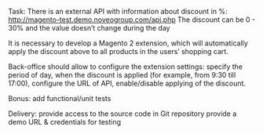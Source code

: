 Task:
There is an external API with information about discount in %: http://magento-test.demo.noveogroup.com/api.php
The discount can be 0 - 30% and the value doesn’t change during the day

It is necessary to develop a Magento 2 extension, which will automatically apply the discount above to all products in the users’ shopping cart.

Back-office should allow to configure the extension settings:
specify the period of day, when the discount is applied (for example, from 9:30 till 17:00),
configure the URL of API,
enable/disable applying of the discount.

Bonus:
add functional/unit tests

Delivery:
provide access to the source code in Git repository
provide a demo URL & credentials for testing
